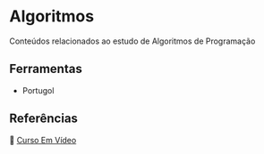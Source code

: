 # Algoritmos
Conteúdos relacionados ao estudo de Algoritmos de Programação

## Ferramentas
- Portugol

## Referências
:link: [Curso Em Vídeo](https://www.cursoemvideo.com/curso/curso-de-algoritmo/)
